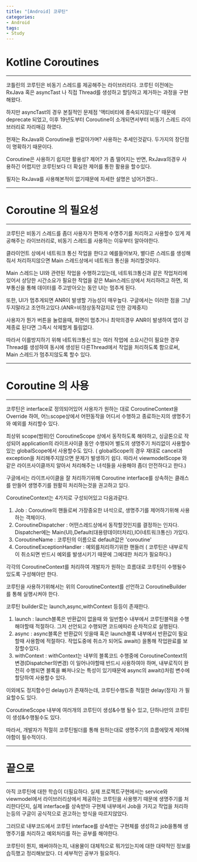 ```yaml
---
title: "[Android] 코루틴"
categories:
- Android
tags:
- Study
---
```


# Kotline Coroutines
---
코틀린의 코루틴은 비동기 스레드를 제공해주는 라이브러리다. 코루틴 이전에는 RxJava 혹은 asyncTast 나 직접 Thread를 생성하고 할당하고 제거하는 과정을 구현해왔다.

하지만 asyncTast의 경우 본질적인 문제점 '액티비티에 종속되지않는다' 때문에 deprecate 되었고, 이후 19년도부터 Coroutine이 소개되면서부터 비동기 스레드 라이브러리로 자리매김 하였다.

현재는 RxJava와 Coroutine을 번갈아가며? 사용하는 추세인것같다. 두가지의 장단점이 명확하기 때문이다.

Coroutine은 사용하기 쉽지만 활용성? 제어? 가 좀 떨어지는 반면, RxJava의경우 사용하긴 어렵지만 코루틴보다 더 확실한 제어를 통한 활용을 할수있다.

필자는 RxJava를 사용해본적이 없기때문에 자세한 설명은 넘어가겠다..

---
# Coroutine 의 필요성
---
코루틴은 비동기 스레드를 좀더 사용자가 편하게 수명주기를 처리하고 사용할수 있게 제공해주는 라이브러리로, 비동기 스레드를 사용하는 이유부터 알아야한다.

클라이언트 상에서 네트워크 통신 작업을 한다고 예를들어보자, 별다른 스레드를 생성해줘서 처리하지않으면 Main 스레드상에서 네트워크 통신을 처리할것이다.

Main 스레드는 UI와 관련된 작업을 수행하고있는데, 네트워크통신과 같은 작업처리에 있어서 상당한 시간소요가 필요한 작업을 같은 Main스레드상에서 처리하려고 하면,  외부통신을 통해 데이터를 주고받아오는 동안 UI는 멈추게 된다. 

또한, UI가 멈추게되면 ANR이 발생할 가능성이 매우높다. 구글에서는 이러한 점을 그냥두지말라고 조언하고있다.(ANR=비정상동작감지로 인한 강제중지)

사용자가 뭔가 버튼을 눌렀을때, 화면이 멈추거나 최악의경우 ANR이 발생하여 앱이 강제종료 된다면 그즉시 삭제할게 틀림없다.

따라서 이를방지하기 위해 네트워크통신 또는 여러 작업에 소요시간이 필요한 경우 Thread를 생성하여 동시에 생성된 다른Thread에서 작업을 처리하도록 함으로써, Main 스레드가 멈추지않도록 할수 있다.

---
# Coroutine 의 사용
---
코루틴은 interface로 정의되어있어 사용자가 원하는 대로 CoroutineContext을 Override 하여, 어느scope상에서 어떤동작을 어디서 수행하고 종료하는지의 생명주기와 예외를 처리할수 있다. 

최상위 scope(범위)인 CoroutineScope 상에서 동작하도록 해야하고, 싱글톤으로 작성되어 application의 라이프사이클 동안 수행되어 별도의 생명주기 처리없이 사용할수있는 globalScope에서 사용할수도 있다. ( globalScope의 경우 재대로 cancel과 exception을 처리해주지않으면 문제가 발생하기 쉽다. 따라서 viewmodelScope 와같은 라이프사이클까지 알아서 처리해주는 녀석들을 사용해야 좀더 안전하다고 한다.)

구글에서는 라이프사이클을 잘 처리하기위해 Coroutine interface를 상속하는 클래스를 만들어 생명주기를 원활히 처리하는것을 권고하고 있다.

CoroutineContext는 4가지로 구성되어있고 다음과같다.

1. Job : Coroutine의 핸들로써 가장중요한 녀석으로, 생명주기를 제어하기위해 사용하는 객체이다. 
2. CoroutineDispatcher : 어떤스레드상에서 동작할것인지를 결정하는 인자다. Dispatcher에는 Main(UI),Default(대용량데이터처리),IO(네트워크통신) 가있다.
3. CoroutineName : 코루틴의 이름으로 default값은 'coroutine'
4. CoroutineExceptionHandler : 예외를처리하기위한 핸들러 ( 코루틴은 내부로직이 취소되면 반드시 예외를 발생시키기 때문에 그에대한 처리가 필요하다.)

각각의 CoroutineContext를 처리하여 개발자가 원하는 흐름대로 코루틴이 수행될수 있도록 구성해야만 한다.

코루틴을 사용하기위해서는 위의 CoroutineContext를 선언하고 CoroutineBuilder를 통해 실행시켜야 한다.

코루틴 builder로는 launch,async,withContext 등등이 존재한다.

1. launch : launch블록은 반환값이 없을때 와 일반함수 내부에서 코루틴블럭을 수행해야할때 적절하다.  그저 선언되고 수행되면 코드에따라 순차적으로 실행된다.
2. async : async블록은 반환값이 잇을때 혹은 launch블록 내부에서 반환값이 필요할때 사용함에 적절하다.  작업도중에 취소가 되어도 await() 을통해 작업완료를 보장할수있다.
3. withContext : withContext는 내부의 블록코드 수행중에 CoroutineContext의 변경(Dispatcher의변경) 이 일어나야할때 반드시 사용하여야 하며, 내부로직이 완전히 수행되면 블록을 빠져나오는 특성이 있기때문에 async의 await()처럼 변수에 할당하여 사용할수 있다.

이외에도 정지함수인 delay()가 존재하는데, 코루틴수행도중 적절한 delay(정지) 가 필요할수도 있다.

CoroutineScope 내부에 여러개의 코루틴이 생성&수행 될수 있고, 단하나만의 코루틴이 생성&수행될수도 있다.

따라서, 개발자가 적절히 코루틴빌더를 통해 원하는대로 생명주기의 흐름에맞게 제어해야함이 필수적이다.

---
# 끝으로
---
아직 코루틴에 대한 학습이 더필요하다. 실제 프로젝트구현에서는 service와 viewmodel에서 라이브러리상에서 제공하는 코루틴을 사용햇기 때문에 생명주기를 처리한다던지,  실제 interface를 상속받아 구현체 내부에서 Job을 가지고 작업을 처리하는등의 구글이 공식적으로 권고하는 방식을 따르지않았다.

그러므로 내부코드에서 코루틴 interface를 상속받는 구현체를 생성하고 job을통해 생명주기를 처리하고 예외처리를 하는 공부를 해야한다.

코루틴이 뭔지, 왜써야하는지, 내용물이 대체적으로 뭐가있는지에 대한 대략적인 정보를 습득했고 정리해보았다. 더 세부적인 공부가 필요하다.
